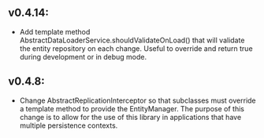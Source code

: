 ## v0.4.14:
* Add template method AbstractDataLoaderService.shouldValidateOnLoad() that will
  validate the entity repository on each change. Useful to override and return true
  during development or in debug mode.

## v0.4.8:
* Change AbstractReplicationInterceptor so that subclasses must override a template
  method to provide the EntityManager. The purpose of this change is to allow for
  the use of this library in applications that have multiple persistence contexts.
